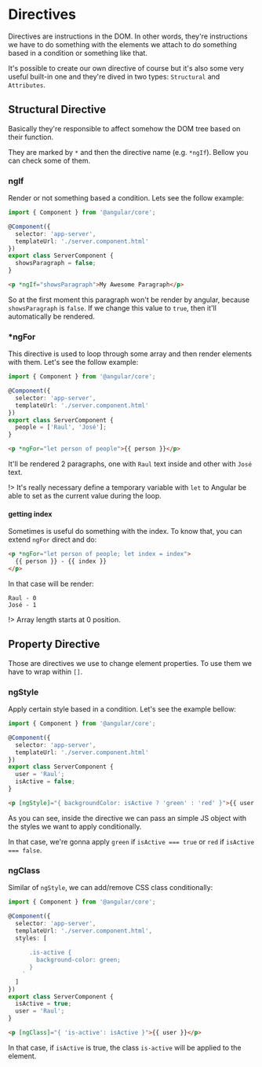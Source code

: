 # Directives

Directives are instructions in the DOM. In other words, they're instructions we have to do something with the elements we attach to do something based in a condition or something like that.

It's possible to create our own directive of course but it's also some very useful built-in one and they're dived in two types: `Structural` and `Attributes`.

## Structural Directive

Basically they're responsible to affect somehow the DOM tree based on their function.

They are marked by `*` and then the directive name (e.g. `*ngIf`). Bellow you can check some of them.

### ngIf

Render or not something based a condition. Lets see the follow example:

```ts
import { Component } from '@angular/core';

@Component({
  selector: 'app-server',
  templateUrl: './server.component.html'
})
export class ServerComponent {
  showsParagraph = false;
}
```

```html
<p *ngIf="showsParagraph">My Awesome Paragraph</p>
```

So at the first moment this paragraph won't be render by angular, because `showsParagraph` is `false`. If we change this value to `true`, then it'll automatically be rendered.

### \*ngFor

This directive is used to loop through some array and then render elements with them. Let's see the follow example:

```ts
import { Component } from '@angular/core';

@Component({
  selector: 'app-server',
  templateUrl: './server.component.html'
})
export class ServerComponent {
  people = ['Raul', 'José'];
}
```

```html
<p *ngFor="let person of people">{{ person }}</p>
```

It'll be rendered 2 paragraphs, one with `Raul` text inside and other with `José` text.

!> It's really necessary define a temporary variable with `let` to Angular be able to set as the current value during the loop.

#### getting index

Sometimes is useful do something with the index. To know that, you can extend `ngFor` direct and do:

```html
<p *ngFor="let person of people; let index = index">
  {{ person }} - {{ index }}
</p>
```

In that case will be render:

```
Raul - 0
José - 1
```

!> Array length starts at 0 position.

## Property Directive

Those are directives we use to change element properties. To use them we have to wrap within `[]`.

### ngStyle

Apply certain style based in a condition. Let's see the example bellow:

```ts
import { Component } from '@angular/core';

@Component({
  selector: 'app-server',
  templateUrl: './server.component.html'
})
export class ServerComponent {
  user = 'Raul';
  isActive = false;
}
```

```html
<p [ngStyle]="{ backgroundColor: isActive ? 'green' : 'red' }">{{ user }}</p>
```

As you can see, inside the directive we can pass an simple JS object with the styles we want to apply conditionally.

In that case, we're gonna apply `green` if `isActive === true` or `red` if `isActive === false`.

### ngClass

Similar of `ngStyle`, we can add/remove CSS class conditionally:

```ts
import { Component } from '@angular/core';

@Component({
  selector: 'app-server',
  templateUrl: './server.component.html',
  styles: [
    `
      .is-active {
        background-color: green;
      }
    `
  ]
})
export class ServerComponent {
  isActive = true;
  user = 'Raul';
}
```

```html
<p [ngClass]="{ 'is-active': isActive }">{{ user }}</p>
```

In that case, if `isActive` is true, the class `is-active` will be applied to the element.
